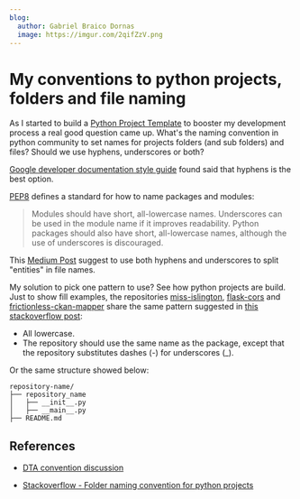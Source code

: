 ```yaml
---
blog:
  author: Gabriel Braico Dornas
  image: https://imgur.com/2qifZzV.png
---
```


# My conventions to python projects, folders and file naming

As I started to build a [Python Project Template](https://github.com/gabrielbdornas/python-project-template) to booster my development process a real good question came up.
What's the naming convention in python community to set names for projects folders (and sub folders) and files?
Should we use hyphens, underscores or both?

[Google developer documentation style guide](https://developers.google.com/style/filenames) found said that hyphens is the best option.

[PEP8](https://peps.python.org/pep-0008/#package-and-module-names) defines a standard for how to name packages and modules:

> Modules should have short, all-lowercase names. Underscores can be used in the module name if it improves readability. Python packages should also have short, all-lowercase names, although the use of underscores is discouraged.

This [Medium Post](https://medium.com/@maddendan/hyphens-vs-underscores-in-file-names-295025782912) suggest to use both hyphens and underscores to split "entities" in file names.

My solution to pick one pattern to use?
See how python projects are build.
Just to show fill examples, the repositories [miss-islington](https://github.com/python/miss-islington), [flask-cors](https://github.com/corydolphin/flask-cors) and [frictionless-ckan-mapper](https://github.com/frictionlessdata/frictionless-ckan-mapper) share the same pattern suggested in [this stackoverflow post](https://stackoverflow.com/a/59896341/11755155):

- All lowercase.
- The repository should use the same name as the package, except that the repository substitutes dashes (-) for underscores (_).

Or the same structure showed below:

```
repository-name/
├── repository_name
│   ├── __init__.py
│   ├── __main__.py
├── README.md
```


## References

- [DTA convention discussion](https://github.com/dados-mg/issues/issues/57)

- [Stackoverflow - Folder naming convention for python projects](https://stackoverflow.com/questions/52827722/folder-naming-convention-for-python-projects)